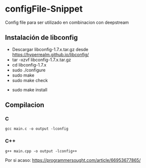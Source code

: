 # configFile-Snippet
Config file para ser utilizado en combinacion con deepstream

## Instalación de libconfig

* Descargar libconfig-1.7.x.tar.gz desde https://hyperrealm.github.io/libconfig/
* tar -xzvf libconfig-1.7.x.tar.gz
* cd libconfig-1.7.x
* sudo ./configure
* sudo make
* sudo make check
+ sudo make install

## Compilacion

### C
```
gcc main.c -o output -lconfig
```
### C++
```
g++ main.cpp -o output -lconfig++
```


Por si acaso: https://programmersought.com/article/66953677865/
